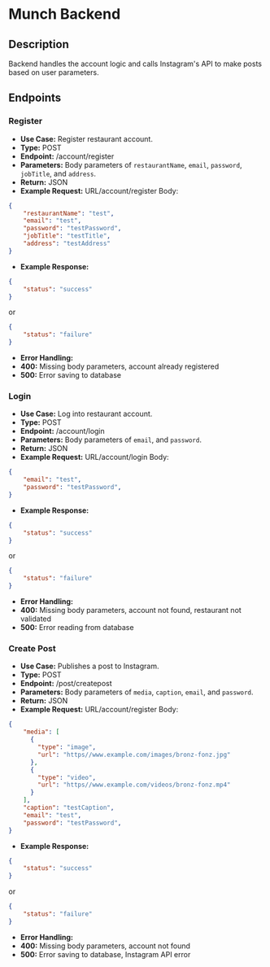 # Munch Backend

## Description

Backend handles the account logic and calls Instagram's API to make posts based on user parameters.

## Endpoints

### Register
- **Use Case:** Register restaurant account.
- **Type:** POST
- **Endpoint:** /account/register
- **Parameters:** Body parameters of `restaurantName`, `email`, `password`, `jobTitle`, and `address`.
- **Return:** JSON
- **Example Request:**
URL/account/register
Body:
```json
{
    "restaurantName": "test",
    "email": "test",
    "password": "testPassword",
    "jobTitle": "testTitle",
    "address": "testAddress"
}
```
- **Example Response:**
```json
{
    "status": "success"
}
```
or
```json
{
    "status": "failure"
}
```
- **Error Handling:**
 - **400:** Missing body parameters, account already registered
 - **500:** Error saving to database

### Login
 - **Use Case:** Log into restaurant account.
 - **Type:** POST
 - **Endpoint:** /account/login
 - **Parameters:** Body parameters of `email`, and `password`.
 - **Return:** JSON
 - **Example Request:**
 URL/account/login
 Body:
 ```json
 {
     "email": "test",
     "password": "testPassword",
 }
 ```
 - **Example Response:**
 ```json
 {
     "status": "success"
 }
 ```
 or
 ```json
 {
     "status": "failure"
 }
 ```
 - **Error Handling:**
  - **400:** Missing body parameters, account not found, restaurant not validated
  - **500:** Error reading from database

### Create Post
  - **Use Case:** Publishes a post to Instagram.
  - **Type:** POST
  - **Endpoint:** /post/createpost
  - **Parameters:** Body parameters of `media`, `caption`, `email`, and `password`.
  - **Return:** JSON
  - **Example Request:**
  URL/account/register
  Body:
  ```json
  {
      "media": [
        {
          "type": "image",
          "url": "https//www.example.com/images/bronz-fonz.jpg"
        },
        {
          "type": "video",
          "url": "https//www.example.com/videos/bronz-fonz.mp4"
        }
      ],
      "caption": "testCaption",
      "email": "test",
      "password": "testPassword",
  }
  ```
  - **Example Response:**
  ```json
  {
      "status": "success"
  }
  ```
  or
  ```json
  {
      "status": "failure"
  }
  ```
  - **Error Handling:**
   - **400:** Missing body parameters, account not found
   - **500:** Error saving to database, Instagram API error
